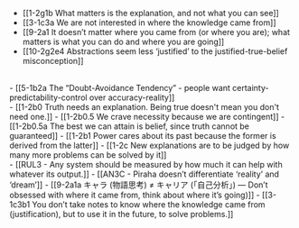 - [[1-2g1b What matters is the explanation, and not what you can see]]
- [[3-1c3a We are not interested in where the knowledge came from]]
- [[9-2a1 It doesn’t matter where you came from (or where you are); what matters is what you can do and where you are going]]
- [[10-2g2e4 Abstractions seem less ‘justified’ to the justified-true-belief misconception]]
<br>
- [[5-1b2a The “Doubt-Avoidance Tendency” - people want certainty-predictability-control over accuracy-reality]]
<br>
- [[1-2b0 Truth needs an explanation. Being true doesn't mean you don't need one.]]
- [[1-2b0.5 We crave necessity because we are contingent]]
- [[1-2b0.5a The best we can attain is belief, since truth cannot be guaranteed]]
- [[1-2b1 Power cares about its past because the former is derived from the latter]]
- [[1-2c New explanations are to be judged by how many more problems can be solved by it]]
<br>
- [[RUL3 - Any system should be measured by how much it can help with whatever its output.]]
- [[AN3C - Piraha doesn’t differentiate ‘reality’ and ‘dream’]]
- [[9-2a1a キャラ (物語思考) ≠ キャリア (「自己分析」) — Don’t obsessed with where it came from, think about where it’s going)]]
- [[3-1c3b1 You don’t take notes to know where the knowledge came from (justification), but to use it in the future, to solve problems.]]
